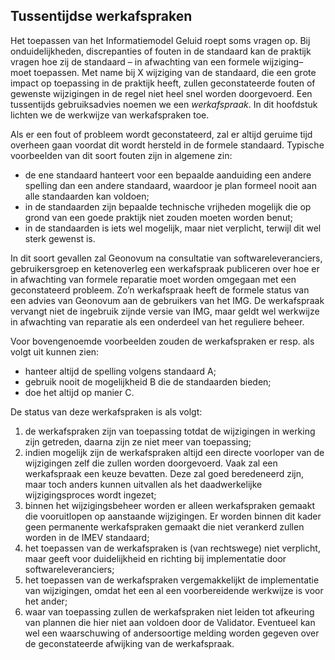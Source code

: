 ## Tussentijdse werkafspraken

Het toepassen van het Informatiemodel Geluid roept soms vragen op. Bij onduidelijkheden, discrepanties of fouten in de standaard kan de praktijk vragen hoe zij de standaard – in afwachting van een formele wijziging– moet toepassen. Met name bij X wijziging van de standaard, die een grote impact op toepassing in de praktijk heeft, zullen geconstateerde fouten of gewenste wijzigingen in de regel niet heel snel worden doorgevoerd. Een tussentijds gebruiksadvies noemen we een <i>werkafspraak</i>. In dit hoofdstuk lichten we de werkwijze van werkafspraken toe.

Als er een fout of probleem wordt geconstateerd, zal er altijd geruime tijd overheen gaan voordat dit wordt hersteld in de formele standaard. Typische voorbeelden van dit soort fouten zijn in algemene zin:

<ul><li>de ene standaard hanteert voor een bepaalde aanduiding een andere spelling dan een andere standaard, waardoor je plan formeel nooit aan alle standaarden kan voldoen;</li>
<li>in de standaarden zijn bepaalde technische vrijheden mogelijk die op grond van een goede praktijk niet zouden moeten worden benut;</li>
<li>in de standaarden is iets wel mogelijk, maar niet verplicht, terwijl dit wel sterk gewenst is.</li>
</ul>

In dit soort gevallen zal Geonovum na consultatie van softwareleveranciers, gebruikersgroep en ketenoverleg een werkafspraak publiceren over hoe er in afwachting van formele reparatie moet worden omgegaan met een geconstateerd probleem. Zo’n werkafspraak heeft de formele status van een advies van Geonovum aan de gebruikers van het IMG. De werkafspraak vervangt niet de ingebruik zijnde versie van IMG, maar geldt wel werkwijze in afwachting van reparatie als een onderdeel van het reguliere beheer.

Voor bovengenoemde voorbeelden zouden de werkafspraken er resp. als volgt uit kunnen zien:

<ul><li>hanteer altijd de spelling volgens standaard A;</li>
<li>gebruik nooit de mogelijkheid B die de standaarden bieden;</li>
<li>doe het altijd op manier C.</li>
</ul>

De status van deze werkafspraken is als volgt:

<ol><li>de werkafspraken zijn van toepassing totdat de wijzigingen in werking zijn getreden, daarna zijn ze niet meer van toepassing;</li>
<li>indien mogelijk zijn de werkafspraken altijd een directe voorloper van de wijzigingen zelf die zullen worden doorgevoerd. Vaak zal een werkafspraak een keuze bevatten. Deze zal goed beredeneerd zijn, maar toch anders kunnen uitvallen als het daadwerkelijke wijzigingsproces wordt ingezet;</li>
<li>binnen het wijzigingsbeheer worden er alleen werkafspraken gemaakt die vooruitlopen op aanstaande wijzigingen. Er worden binnen dit kader geen permanente werkafspraken gemaakt die niet verankerd zullen worden in de IMEV standaard;</li>
<li>het toepassen van de werkafspraken is (van rechtswege) niet verplicht, maar geeft voor duidelijkheid en richting bij implementatie door softwareleveranciers;</li>
<li>het toepassen van de werkafspraken vergemakkelijkt de implementatie van wijzigingen, omdat het een al een voorbereidende werkwijze is voor het ander;</li>
<li>waar van toepassing zullen de werkafspraken niet leiden tot afkeuring van plannen die hier niet aan voldoen door de Validator. Eventueel kan wel een waarschuwing of andersoortige melding worden gegeven over de geconstateerde afwijking van de werkafspraak.</li>
</ol>

